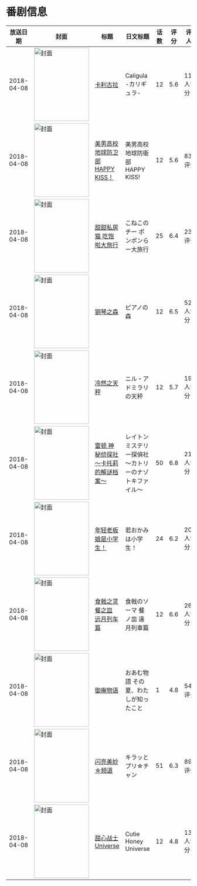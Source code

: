 # 番剧信息

|放送日期|封面|标题|日文标题|话数|评分|评分人数|
|---|---|---|---|---|---|---|
|2018-04-08|<img src="https://lain.bgm.tv/pic/cover/c/9f/46/230176_lzgvV.jpg" alt="封面" style="width:150px;height:200px;object-fit:cover;">|[卡利古拉](https://bangumi.tv/subject/230176)|Caligula -カリギュラ-|12|5.6|1167人评分|
|2018-04-08|<img src="https://lain.bgm.tv/pic/cover/c/06/af/234378_aPGCY.jpg" alt="封面" style="width:150px;height:200px;object-fit:cover;">|[美男高校地球防卫部 HAPPY KISS！](https://bangumi.tv/subject/234378)|美男高校地球防衛部 HAPPY KISS!|12|5.6|83人评分|
|2018-04-08|<img src="https://lain.bgm.tv/pic/cover/c/cd/27/219377_sffnn.jpg" alt="封面" style="width:150px;height:200px;object-fit:cover;">|[甜甜私房猫 吃饱啦大旅行](https://bangumi.tv/subject/219377)|こねこのチー ポンポンらー大旅行|25|6.4|23人评分|
|2018-04-08|<img src="https://lain.bgm.tv/pic/cover/c/0b/7a/228380_P4qaQ.jpg" alt="封面" style="width:150px;height:200px;object-fit:cover;">|[钢琴之森](https://bangumi.tv/subject/228380)|ピアノの森|12|6.5|524人评分|
|2018-04-08|<img src="https://lain.bgm.tv/pic/cover/c/ca/0d/189984_sR7a5.jpg" alt="封面" style="width:150px;height:200px;object-fit:cover;">|[冷然之天秤](https://bangumi.tv/subject/189984)|ニル・アドミラリの天秤|12|5.7|194人评分|
|2018-04-08|<img src="https://lain.bgm.tv/pic/cover/c/d1/41/226986_szP3i.jpg" alt="封面" style="width:150px;height:200px;object-fit:cover;">|[雷顿 神秘侦探社～卡托莉的解谜档案～](https://bangumi.tv/subject/226986)|レイトン ミステリー探偵社～カトリーのナゾトキファイル～|50|6.8|217人评分|
|2018-04-08|<img src="https://lain.bgm.tv/pic/cover/c/84/03/239839_g242z.jpg" alt="封面" style="width:150px;height:200px;object-fit:cover;">|[年轻老板娘是小学生！](https://bangumi.tv/subject/239839)|若おかみは小学生！|24|6.2|202人评分|
|2018-04-08|<img src="https://lain.bgm.tv/pic/cover/c/ed/32/232646_wEi6d.jpg" alt="封面" style="width:150px;height:200px;object-fit:cover;">|[食戟之灵 餐之皿 远月列车篇](https://bangumi.tv/subject/232646)|食戟のソーマ 餐ノ皿 遠月列車篇|12|6.6|2621人评分|
|2018-04-08|<img src="https://lain.bgm.tv/pic/cover/c/dd/03/242449_7l9z9.jpg" alt="封面" style="width:150px;height:200px;object-fit:cover;">|[御庵物语](https://bangumi.tv/subject/242449)|おあむ物語 その夏、わたしが知ったこと|1|4.8|54人评分|
|2018-04-08|<img src="https://lain.bgm.tv/pic/cover/c/99/92/236074_shlLQ.jpg" alt="封面" style="width:150px;height:200px;object-fit:cover;">|[闪亮美妙☆频道](https://bangumi.tv/subject/236074)|キラッとプリ☆チャン|51|6.3|89人评分|
|2018-04-08|<img src="https://lain.bgm.tv/pic/cover/c/98/88/233608_oJztO.jpg" alt="封面" style="width:150px;height:200px;object-fit:cover;">|[甜心战士Universe](https://bangumi.tv/subject/233608)|Cutie Honey Universe|12|4.8|131人评分|
